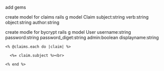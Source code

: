 add gems

create model for claims
rails g model Claim subject:string verb:string object:string author:string

create modle for bycrypt
rails g model User username:string password:string password_diget:string admin:boolean displayname:string

    <% @claims.each do |claim| %>

      <%= claim.subject %><br>

    <% end %>
